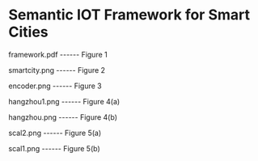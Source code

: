 # Semantic  IOT Framework for  Smart Cities

framework.pdf  ------ Figure 1

smartcity.png  ------ Figure 2

encoder.png    ------ Figure 3

hangzhou1.png  ------ Figure 4(a)

hangzhou.png   ------ Figure 4(b)

scal2.png      ------ Figure 5(a)

scal1.png      ------ Figure 5(b)

